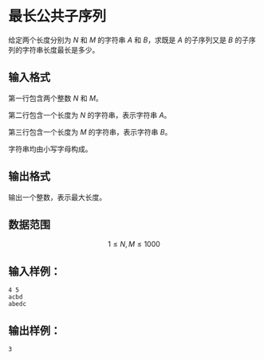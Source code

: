 # 最长公共子序列

给定两个长度分别为 $N$ 和 $M$ 的字符串 $A$ 和 $B$，求既是 $A$ 的子序列又是 $B$ 的子序列的字符串长度最长是多少。

## 输入格式

第一行包含两个整数 $N$ 和 $M$。

第二行包含一个长度为 $N$ 的字符串，表示字符串 $A$。

第三行包含一个长度为 $M$ 的字符串，表示字符串 $B$。

字符串均由小写字母构成。

## 输出格式

输出一个整数，表示最大长度。

## 数据范围

$$
1 \le N,M \le 1000
$$

## 输入样例：

```text
4 5
acbd
abedc
```

## 输出样例：

```text
3
```
